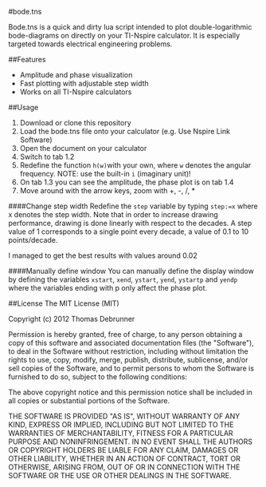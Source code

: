 #bode.tns

Bode.tns is a quick and dirty lua script intended to plot double-logarithmic bode-diagrams on directly on your TI-Nspire calculator. It is especially targeted towards electrical engineering problems.

##Features
* Amplitude and phase visualization
* Fast plotting with adjustable step width
* Works on all TI-Nspire calculators

##Usage
1. Download or clone this repository
2. Load the bode.tns file onto your calculator (e.g. Use Nspire Link Software)
3. Open the document on your calculator
4. Switch to tab 1.2
5. Redefine the function `h(w)`with your own, where `w` denotes the angular frequency. NOTE: use the built-in `i` (imaginary unit)!
6. On tab 1.3 you can see the amplitude, the phase plot is on tab 1.4
7. Move around with the arrow keys, zoom with +, -, /, *

####Change step width
Redefine the `step` variable by typing `step:=x` where x denotes the step width. Note that in order to increase drawing performance, drawing is done linearly with respect to the decades. A step value of 1 corresponds to a single point every decade, a value of 0.1 to 10 points/decade.

I managed to get the best results with values around 0.02


####Manually define window
You can manually define the display window by defining the variables `xstart`, `xend`, `ystart`, `yend`, `ystartp` and `yendp` where the variables ending with p only affect the phase plot. 

##License
The MIT License (MIT)

Copyright (c) 2012 Thomas Debrunner

Permission is hereby granted, free of charge, to any person obtaining a copy
of this software and associated documentation files (the "Software"), to deal
in the Software without restriction, including without limitation the rights
to use, copy, modify, merge, publish, distribute, sublicense, and/or sell
copies of the Software, and to permit persons to whom the Software is
furnished to do so, subject to the following conditions:

The above copyright notice and this permission notice shall be included in
all copies or substantial portions of the Software.

THE SOFTWARE IS PROVIDED "AS IS", WITHOUT WARRANTY OF ANY KIND, EXPRESS OR
IMPLIED, INCLUDING BUT NOT LIMITED TO THE WARRANTIES OF MERCHANTABILITY,
FITNESS FOR A PARTICULAR PURPOSE AND NONINFRINGEMENT. IN NO EVENT SHALL THE
AUTHORS OR COPYRIGHT HOLDERS BE LIABLE FOR ANY CLAIM, DAMAGES OR OTHER
LIABILITY, WHETHER IN AN ACTION OF CONTRACT, TORT OR OTHERWISE, ARISING FROM,
OUT OF OR IN CONNECTION WITH THE SOFTWARE OR THE USE OR OTHER DEALINGS IN
THE SOFTWARE.